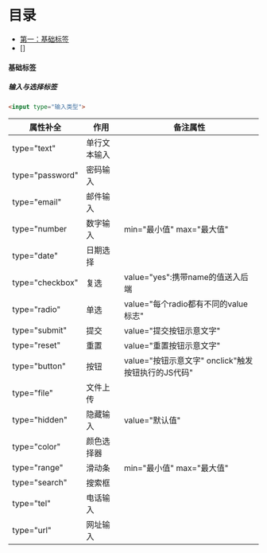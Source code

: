# 目录
- [第一：基础标签](#基础标签)
- []

<a name="基础标签">

#### 基础标签
##### 输入与选择标签

```html
<input type="输入类型">
```

|属性补全|作用|备注属性|
|-------|-----|------|
|type="text"|单行文本输入||
|type="password"|密码输入||
|type="email"|邮件输入||
|type="number|数字输入| min="最小值" max="最大值"|
|type="date"|日期选择||
|type="checkbox" |复选| value="yes":携带name的值送入后端 |
|type="radio"|单选| value="每个radio都有不同的value标志" |
|type="submit"|提交| value="提交按钮示意文字" |
|type="reset"|重置| value="重置按钮示意文字" |
|type="button" |按钮| value="按钮示意文字" onclick"触发按钮执行的JS代码" |
|type="file" |文件上传||
|type="hidden" |隐藏输入| value="默认值" |
|type="color" |颜色选择器||
|type="range" |滑动条| min="最小值" max="最大值" |
|type="search" |搜索框||
|type="tel" |电话输入||
|type="url" |网址输入||

